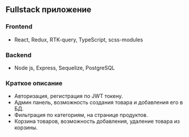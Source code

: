 ## Fullstack приложение

### Frontend
* React, Redux, RTK-query, TypeScript, scss-modules

### Backend
* Node js, Express, Sequelize, PostgreSQL

### Краткое описание
* Авторизация, регистрация по JWT токену.
* Админ панель, возможность создания товара и добавления его в БД.
* Фильтрация по категориям, на странице продуктов.
* Корзина товаров, возможность добавления, удаление товара из корзины.





